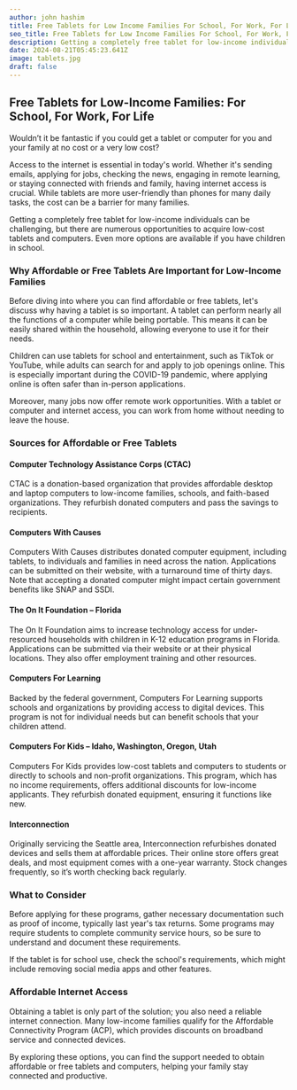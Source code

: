 ```yaml
---
author: john hashim
title: Free Tablets for Low Income Families For School, For Work, For Life
seo_title: Free Tablets for Low Income Families For School, For Work, For Life
description: Getting a completely free tablet for low-income individuals can be challenging, but there are numerous opportunities to acquire low-cost tablets and computers. Even more options are available if you have children in school. 
date: 2024-08-21T05:45:23.641Z
image: tablets.jpg
draft: false
---
```


## Free Tablets for Low-Income Families: For School, For Work, For Life

Wouldn’t it be fantastic if you could get a tablet or computer for you and your family at no cost or a very low cost?

Access to the internet is essential in today's world. Whether it's sending emails, applying for jobs, checking the news, engaging in remote learning, or staying connected with friends and family, having internet access is crucial. While tablets are more user-friendly than phones for many daily tasks, the cost can be a barrier for many families.

Getting a completely free tablet for low-income individuals can be challenging, but there are numerous opportunities to acquire low-cost tablets and computers. Even more options are available if you have children in school.

### Why Affordable or Free Tablets Are Important for Low-Income Families

Before diving into where you can find affordable or free tablets, let's discuss why having a tablet is so important. A tablet can perform nearly all the functions of a computer while being portable. This means it can be easily shared within the household, allowing everyone to use it for their needs.

Children can use tablets for school and entertainment, such as TikTok or YouTube, while adults can search for and apply to job openings online. This is especially important during the COVID-19 pandemic, where applying online is often safer than in-person applications.

Moreover, many jobs now offer remote work opportunities. With a tablet or computer and internet access, you can work from home without needing to leave the house.

### Sources for Affordable or Free Tablets

#### Computer Technology Assistance Corps (CTAC)

CTAC is a donation-based organization that provides affordable desktop and laptop computers to low-income families, schools, and faith-based organizations. They refurbish donated computers and pass the savings to recipients.

#### Computers With Causes

Computers With Causes distributes donated computer equipment, including tablets, to individuals and families in need across the nation. Applications can be submitted on their website, with a turnaround time of thirty days. Note that accepting a donated computer might impact certain government benefits like SNAP and SSDI.

#### The On It Foundation – Florida

The On It Foundation aims to increase technology access for under-resourced households with children in K-12 education programs in Florida. Applications can be submitted via their website or at their physical locations. They also offer employment training and other resources.

#### Computers For Learning

Backed by the federal government, Computers For Learning supports schools and organizations by providing access to digital devices. This program is not for individual needs but can benefit schools that your children attend.

#### Computers For Kids – Idaho, Washington, Oregon, Utah

Computers For Kids provides low-cost tablets and computers to students or directly to schools and non-profit organizations. This program, which has no income requirements, offers additional discounts for low-income applicants. They refurbish donated equipment, ensuring it functions like new.

#### Interconnection

Originally servicing the Seattle area, Interconnection refurbishes donated devices and sells them at affordable prices. Their online store offers great deals, and most equipment comes with a one-year warranty. Stock changes frequently, so it’s worth checking back regularly.

### What to Consider

Before applying for these programs, gather necessary documentation such as proof of income, typically last year's tax returns. Some programs may require students to complete community service hours, so be sure to understand and document these requirements.

If the tablet is for school use, check the school's requirements, which might include removing social media apps and other features.

### Affordable Internet Access

Obtaining a tablet is only part of the solution; you also need a reliable internet connection. Many low-income families qualify for the Affordable Connectivity Program (ACP), which provides discounts on broadband service and connected devices.

By exploring these options, you can find the support needed to obtain affordable or free tablets and computers, helping your family stay connected and productive.